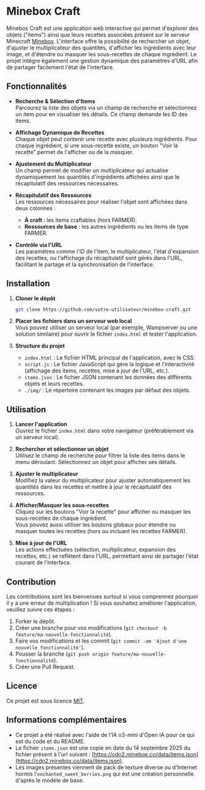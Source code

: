 # Minebox Craft

Minebox Craft est une application web interactive qui permet d'explorer des objets ("items") ainsi que leurs recettes associées présent sur le serveur Minecraft [Minebox](https://minebox.co/). L'interface offre la possibilité de rechercher un objet, d'ajuster le multiplicateur des quantités, d'afficher les ingrédients avec leur image, et d'étendre ou masquer les sous-recettes de chaque ingrédient. Le projet intègre également une gestion dynamique des paramètres d'URL afin de partager facilement l'état de l'interface.

## Fonctionnalités

- **Recherche & Sélection d'Items**  
  Parcourez la liste des objets via un champ de recherche et sélectionnez un item pour en visualiser les détails. Ce champ demande les ID des items.

- **Affichage Dynamique de Recettes**  
  Chaque objet peut contenir une recette avec plusieurs ingrédients. Pour chaque ingrédient, si une sous-recette existe, un bouton "Voir la recette" permet de l'afficher ou de la masquer.

- **Ajustement du Multiplicateur**  
  Un champ permet de modifier un multiplicateur qui actualise dynamiquement les quantités d'ingrédients affichées ainsi que le récapitulatif des ressources nécessaires.

- **Récapitulatif des Ressources**  
  Les ressources nécessaires pour réaliser l'objet sont affichées dans deux colonnes :
  - **À craft** : les items craftables (hors FARMER).
  - **Ressources de base** : les autres ingrédients ou les items de type FARMER.

- **Contrôle via l'URL**  
  Les paramètres comme l'ID de l'item, le multiplicateur, l'état d'expansion des recettes, ou l'affichage du récapitulatif sont gérés dans l'URL, facilitant le partage et la synchronisation de l'interface.

## Installation

1. **Cloner le dépôt**  
   ```bash
   git clone https://github.com/votre-utilisateur/minebox-craft.git
   ```

2. **Placer les fichiers dans un serveur web local**  
   Vous pouvez utiliser un serveur local (par exemple, Wampserver ou une solution similaire) pour ouvrir le fichier `index.html` et tester l'application.

3. **Structure du projet**  
   - `index.html` : Le fichier HTML principal de l'application, avec le CSS.
   - `script.js` : Le fichier JavaScript qui gère la logique et l'interactivité (affichage des items, recettes, mise à jour de l'URL, etc.).
   - `items.json` : Le fichier JSON contenant les données des différents objets et leurs recettes.
   - `./img/` : Le répertoire contenant les images par défaut des objets.

## Utilisation

1. **Lancer l'application**  
   Ouvrez le fichier `index.html` dans votre navigateur (préférablement via un serveur local).

2. **Rechercher et sélectionner un objet**  
   Utilisez le champ de recherche pour filtrer la liste des items dans le menu déroulant. Sélectionnez un objet pour afficher ses détails.

3. **Ajuster le multiplicateur**  
   Modifiez la valeur du multiplicateur pour ajuster automatiquement les quantités dans les recettes et mettre à jour le récapitulatif des ressources.

4. **Afficher/Masquer les sous-recettes**  
   Cliquez sur les boutons "Voir la recette" pour afficher ou masquer les sous-recettes de chaque ingrédient.  
   Vous pouvez aussi utiliser les boutons globaux pour étendre ou masquer toutes les recettes (hors ou incluant les recettes FARMER).

5. **Mise à jour de l'URL**  
   Les actions effectuées (sélection, multiplicateur, expansion des recettes, etc.) se reflètent dans l'URL, permettant ainsi de partager l'état courant de l'interface.

## Contribution

Les contributions sont les bienvenues surtout si vous comprennez pourquoi il y a une erreur de multiplication !
Si vous souhaitez améliorer l'application, veuillez suivre ces étapes :

1. Forker le dépôt.
2. Créer une branche pour vos modifications (`git checkout -b feature/ma-nouvelle-fonctionnalité`).
3. Faire vos modifications et les commit (`git commit -am 'Ajout d'une nouvelle fonctionnalité'`).
4. Pousser la branche (`git push origin feature/ma-nouvelle-fonctionnalité`).
5. Créer une Pull Request.

## Licence

Ce projet est sous licence [MIT](LICENSE).

## Informations complémentaires

- Ce projet a été réalisé avec l'aide de l'IA o3-mini d'Open IA pour ce qui est du code et du README.
- Le fichier `items.json` est une copie en date du 14 septembre 2025 du fichier présent à l'url suivant : [https://cdn2.minebox.co/data/items.json](https://cdn2.minebox.co/data/items.json).
- Les images présentes viennent de pack de texture diverse ou d'Internet hormis l'`enchanted_sweet_berries.png` qui est une création personnelle d'après le modèle de base.

